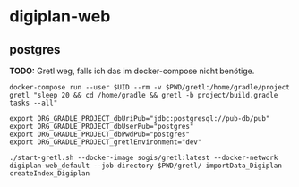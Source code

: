 # digiplan-web


## postgres

**TODO:** Gretl weg, falls ich das im docker-compose nicht benötige.

```
docker-compose run --user $UID --rm -v $PWD/gretl:/home/gradle/project gretl "sleep 20 && cd /home/gradle && gretl -b project/build.gradle tasks --all"
```

```
export ORG_GRADLE_PROJECT_dbUriPub="jdbc:postgresql://pub-db/pub"
export ORG_GRADLE_PROJECT_dbUserPub="postgres"
export ORG_GRADLE_PROJECT_dbPwdPub="postgres"
export ORG_GRADLE_PROJECT_gretlEnvironment="dev"
```

```
./start-gretl.sh --docker-image sogis/gretl:latest --docker-network digiplan-web_default --job-directory $PWD/gretl/ importData_Digiplan createIndex_Digiplan

```